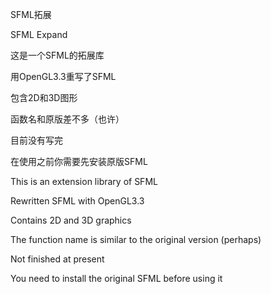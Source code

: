 SFML拓展

SFML Expand


这是一个SFML的拓展库

用OpenGL3.3重写了SFML

包含2D和3D图形

函数名和原版差不多（也许）

目前没有写完

在使用之前你需要先安装原版SFML


This is an extension library of SFML

Rewritten SFML with OpenGL3.3

Contains 2D and 3D graphics

The function name is similar to the original version (perhaps)

Not finished at present

You need to install the original SFML before using it

